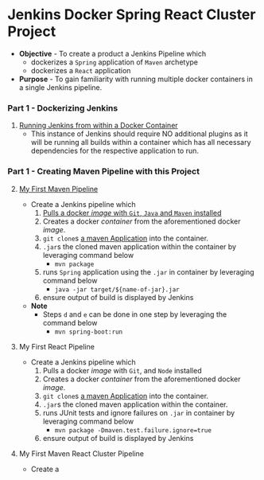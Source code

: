 # Jenkins Docker Spring React Cluster Project

* **Objective** - To create a product a Jenkins Pipeline which
	* dockerizes a `Spring` application of `Maven` archetype
	* dockerizes a `React` application
* **Purpose** - To gain familiarity with running multiple docker containers in a single Jenkins pipeline.


### Part 1 - Dockerizing Jenkins
1. [Running Jenkins from within a Docker Container](https://curriculeon.github.io/Curriculeon/lectures/containerization/docker/dockerizing-jenkins/content.html)
	* This instance of Jenkins should require NO additional plugins as it will be running all builds within a container which has all necessary dependencies for the respective application to run.

### Part 1 - Creating Maven Pipeline with this Project
2. [My First Maven Pipeline](https://curriculeon.github.io/Curriculeon/lectures/ci-cd/jenkins/my-first-maven-pipeline/content.html)
	* Create a Jenkins pipeline which
		1. [Pulls a docker _image_ with `Git`, `Java` and `Maven` installed](https://hub.docker.com/r/jamesdbloom/docker-java8-maven)
		2. Creates a docker _container_ from the aforementioned docker _image_.
		3. `git clone`s [a maven Application](https://github.com/curriculeon/jenkins.docker.spring.react_projecttemplate/tree/master/src) into the container.
		4. `.jar`s the cloned maven application within the container by leveraging command below
			* `mvn package`
		5. runs `Spring` application using the `.jar` in container by leveraging command below
			* `java -jar target/${name-of-jar}.jar`
		6. ensure output of build is displayed by Jenkins
	* **Note**
		* Steps `d` and `e` can be done in one step by leveraging the command below
			* `mvn spring-boot:run`
		

3. My First React Pipeline
	* Create a Jenkins pipeline which
		1. Pulls a docker _image_ with `Git`, and `Node` installed
		2. Creates a docker _container_ from the aforementioned docker _image_.
		3. `git clone`s [a maven Application](https://github.com/curriculeon/jenkins.docker.maven_java-fundamentals) into the container.
		4. `.jar`s the cloned maven application within the container.
		5. runs JUnit tests and ignore failures on `.jar` in container by leveraging command below
			* `mvn package -Dmaven.test.failure.ignore=true`
		6. ensure output of build is displayed by Jenkins


4. My First Maven React Cluster Pipeline
	* Create a 
